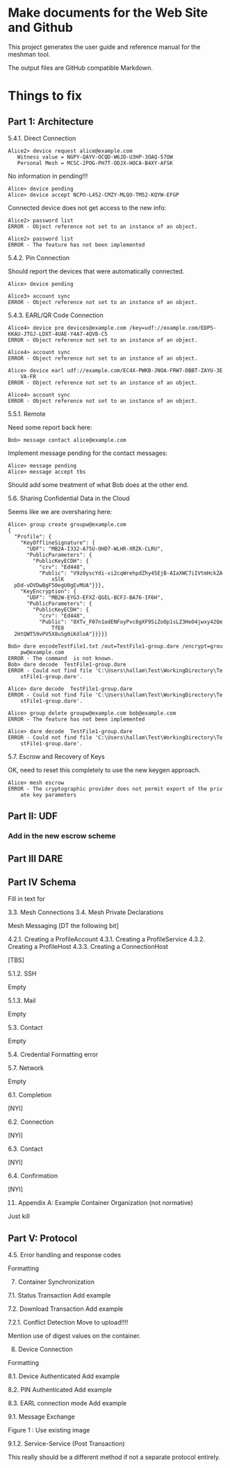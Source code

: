 ﻿# Make documents for the Web Site and Github

This project generates the user guide and reference manual for the meshman tool.

The output files are GitHub compatible Markdown.



# Things to fix

## Part 1: Architecture 



5.4.1. Direct Connection


````
Alice2> device request alice@example.com
   Witness value = NGPY-QAYV-OCQD-W6JD-U3HP-3OAQ-57OW
   Personal Mesh = MCSC-2POG-PH7T-ODJX-HOCA-B4XY-AFSK
````


No information in pending!!!
````
Alice> device pending
Alice> device accept NCPO-L452-CMZY-MLQO-TM52-KQYW-EFGP
````

Connected device does not get access to the new info:

````
Alice2> password list
ERROR - Object reference not set to an instance of an object.
````

````
Alice2> password list
ERROR - The feature has not been implemented
````


5.4.2. Pin Connection


Should report the devices that were automatically connected.
````
Alice> device pending
````

````
Alice3> account sync
ERROR - Object reference not set to an instance of an object.
````


5.4.3. EARL/QR Code Connection

````
Alice4> device pre devices@example.com /key=udf://example.com/EDP5-KKAU-JTGJ-LDXT-4UAE-Y4A7-4QVB-C5
ERROR - Object reference not set to an instance of an object.
````

````
Alice4> account sync
ERROR - Object reference not set to an instance of an object.
````

````
Alice> device earl udf://example.com/EC4X-PWKB-JNOA-FRW7-DBBT-ZAYU-3E
    VA-FR
ERROR - Object reference not set to an instance of an object.
````

````
Alice4> account sync
ERROR - Object reference not set to an instance of an object.
````

5.5.1. Remote

Need some report back here:

````
Bob> message contact alice@example.com
````

Implement message pending for the contact messages:
````
Alice> message pending
Alice> message accept tbs
````

Should add some treatment of what Bob does at the other end.


5.6. Sharing Confidential Data in the Cloud

Seems like we are oversharing here:

````
Alice> group create groupw@example.com
{
  "Profile": {
    "KeyOfflineSignature": {
      "UDF": "MB2A-I332-A75U-OHD7-WLHR-XRZK-CLRU",
      "PublicParameters": {
        "PublicKeyECDH": {
          "crv": "Ed448",
          "Public": "V9z0yscYdi-vi2cqWrehpdZhy45EjB-AIaXWC7iIVtmHckZA
              xSlK
  pDd-vDVDwBgF50egU0gEvMUA"}}},
    "KeyEncryption": {
      "UDF": "MB2W-EYG3-EFXZ-QGEL-BCFJ-BA76-IF6H",
      "PublicParameters": {
        "PublicKeyECDH": {
          "crv": "Ed448",
          "Public": "8XTv_F07n1odENFoyPvc8gXF95iZoOp1sLZ3HeO4jwxy42Qe
              TfE8
  2HtQWT59vPV5X8uSg0iKdloA"}}}}}
````

````
Bob> dare encodeTestFile1.txt /out=TestFile1-group.dare /encrypt=grou
    pw@example.com
ERROR - The command  is not known.
Bob> dare decode  TestFile1-group.dare
ERROR - Could not find file 'C:\Users\hallam\Test\WorkingDirectory\Te
    stFile1-group.dare'.
````

````
Alice> dare decode  TestFile1-group.dare
ERROR - Could not find file 'C:\Users\hallam\Test\WorkingDirectory\Te
    stFile1-group.dare'.
````

````
Alice> group delete groupw@example.com bob@example.com
ERROR - The feature has not been implemented
````

````
Alice> dare decode  TestFile1-group.dare
ERROR - Could not find file 'C:\Users\hallam\Test\WorkingDirectory\Te
    stFile1-group.dare'.
````

5.7. Escrow and Recovery of Keys

OK, need to reset this completely to use the new keygen approach.

````
Alice> mesh escrow
ERROR - The cryptographic provider does not permit export of the priv
    ate key parameters
````


## Part II: UDF

### Add in the new escrow scheme

## Part III DARE 


## Part IV Schema

Fill in text for 

3.3. Mesh Connections
3.4. Mesh Private Declarations

Mesh Messaging
[DT the following bit]

4.2.1. Creating a ProfileAccount
4.3.1. Creating a ProfileService
4.3.2. Creating a ProfileHost
4.3.3. Creating a ConnectionHost

[TBS]

5.1.2. SSH

$$$$ Empty $$$$

5.1.3. Mail

$$$$ Empty $$$$


5.3. Contact

$$$$ Empty $$$$

5.4. Credential
Formatting error

5.7. Network

$$$$ Empty $$$$


6.1. Completion

[NYI]


6.2. Connection

[NYI]


6.3. Contact

[NYI]

6.4. Confirmation

[NYI]


11. Appendix A: Example Container Organization (not normative)

Just kill

## Part V: Protocol

4.5. Error handling and response codes

Formatting

7. Container Synchronization

7.1. Status Transaction
Add example

7.2. Download Transaction
Add example

7.2.1. Conflict Detection
Move to upload!!!!

Mention use of digest values on the container.


8. Device Connection

Formatting


8.1. Device Authenticated
Add example

8.2. PIN Authenticated
Add example

8.3. EARL connection mode
Add example


9.1. Message Exchange

Figure 1 : Use existing image


9.1.2. Service-Service (Post Transaction)

This really should be a different method if not a separate protocol entirely.




